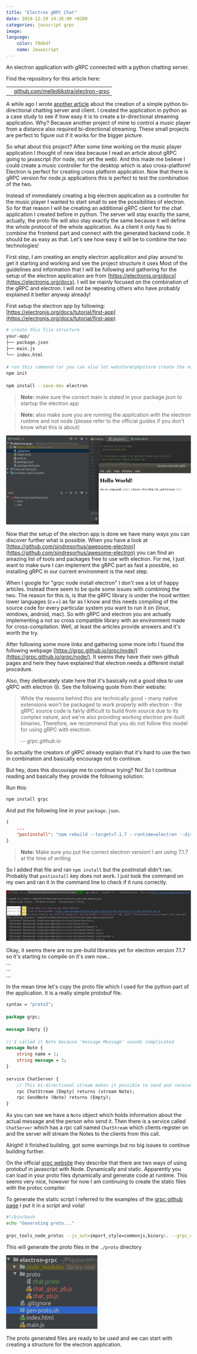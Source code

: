 ```yaml
---
title: "Electron gRPC Chat"
date: 2019-12-29 14:26:00 +0200
categories: javscript grpc
image: 
language:
    color: f0db4f
    name: Javascript
---
```

An electron application with gRPC connected with a python chatting server.
<!--more-->
Find the repository for this article here:
<table class="table table-condensed">
    <tr>
        <td><i class="mdi mdi-github-circle"></i></td>
        <td><a target="_blank" href="https://github.com/melledijkstra/electron-grpc">github.com/melledijkstra/electron-grpc</a></td>
    </tr>
</table>

A while ago I wrote [another article](/stories/2019-11-24-chatting-with-grpc-in-python) about the creation of a simple python bi-directional chatting server and client.
I created the application in python as a case study to see if how easy it is to create a bi-directional streaming application.
Why? Because another project of mine to control a music player from a distance also required bi-directional streaming.
These small projects are perfect to figure out if it works for the bigger picture.

So what about this project? After some time working on the music player application I thought of new idea because I read an article about gRPC going to javascript (for node, not yet the web).
And this made me believe I could create a music controller for the desktop which is also cross-platform! Electron is perfect for creating cross platform application. Now that there is gRPC version
for node.js applications this is perfect to test the combination of the two.

Instead of immediately creating a big electron application as a controller for the music player I wanted to start small to see the possibilities of electron.
So for that reason I will be creating an additional gRPC client for the chat application I created before in python. The server will stay exactly the same, actually, the proto file will also
stay exactly the same because it will define the whole protocol of the whole application. As a client it only has to combine the frontend part and connect with the generated backend code.
It should be as easy as that. Let's see how easy it will be to combine the two technologies!

First step, I am creating an empty electron application and play around to get it starting and working and see the project structure it uses
Most of the guidelines and information that I will be following and gathering for the setup of the electron application are from [https://electronjs.org/docs](https://electronjs.org/docs).
I will be mainly focused on the combination of the gRPC and electron. I will not be repeating others who have probably explained it better anyway already!

First setup the electron app by following: [https://electronjs.org/docs/tutorial/first-app](https://electronjs.org/docs/tutorial/first-app)
```bash
# create this file structure
your-app/
├── package.json
├── main.js
└── index.html

# run this command (or you can also let webstorm/phpstorm create the node application and it will fill the package.json
npm init

npm install --save-dev electron
```

> **Note:** make sure the correct main is stated in your package.json to startup the electron app

> **Note:** also make sure you are running the application with the electron runtime and 
not node (please refer to the official guides if you don't know what this is about)

![Electron Hello World](/assets/images/story-images/electron-hello-world.png)

Now that the setup of the electron app is done we have many ways you can discover further what is possible.
When you have a look at [https://github.com/sindresorhus/awesome-electron](https://github.com/sindresorhus/awesome-electron) you can find an amazing list of tools and packages free to use with electron.
For me, I just want to make sure I can implement the gRPC part as fast a possible, so installing gRPC in our current environment is the next step.

When I google for "grpc node install electron" I don't see a lot of happy articles. Instead there seem to be quite some issues with combining the two. The reason for this is, is that the gRPC library
is under the hood written lower languages (c++) as far as I know and this needs compiling of the source code for every particular system you want to run it on (linux, windows, android, mac).
So with gRPC and electron you are actually implementing a not so cross compatible library with an environment made for cross-compilation. Well, at least the articles provide answers and it's worth the try.

After following some more links and gathering some more info I found the following webpage [https://grpc.github.io/grpc/node/](https://grpc.github.io/grpc/node/).
It seems they have their own github pages and here they have explained that electron needs a different install procedure.

Also, they deliberately state here that it's basically not a good idea to use gRPC with electron 😢.
See the following quote from their website:

> While the reasons behind this are technically good - many native extensions won't be packaged to work properly with electron - the gRPC source code is fairly difficult to build from source due to its complex nature, and we're also providing working electron pre-built binaries. Therefore, we recommend that you do not follow this model for using gRPC with electron.<br />
>
> -- <cite>grpc.github.io</cite>

So actually the creators of gRPC already explain that it's hard to use the two in combination and basically encourage not to continue.

But hey, does this discourage me to continue trying? No!
So I continue reading and basically they provide the following solution:

Run this:
```bash
npm install grpc
``` 

And put the following line in your `package.json`.
```json
{
    ...
    "postinstall": "npm rebuild --target=7.1.7 --runtime=electron --dist-url=https://atom.io/download/electron"
}
```

> **Note:** Make sure you put the correct electron version! I am using 7.1.7 at the time of writing

So I added that file and ran `npm install` but the postinstall didn't ran. Probably that `postinstall` key does not work.
I just took the command on my own and ran it in the command line to check if it runs correctly.

![gRPC electron install](/assets/images/story-images/grpc-install.png)

Okay, it seems there are no pre-build libraries yet for electron version 7.1.7 so it's starting to compile on it's own now...<br/>
...<br/>
...<br/>
...<br/>

In the mean time let's copy the proto file which I used for the python part of the application.
It is a really simple protobuf file.

```proto
syntax = "proto3";

package grpc;

message Empty {}

// I called it Note because 'message Message' sounds complicated
message Note {
    string name = 1;
    string message = 2;
}

service ChatServer {
    // This bi-directional stream makes it possible to send and receive Notes between 2 persons
    rpc ChatStream (Empty) returns (stream Note);
    rpc SendNote (Note) returns (Empty);
}
```

As you can see we have a `Note` object which holds information about the actual message and the person who send it.
Then there is a service called `ChatServer` which has a rpc call named `ChatStream` which clients register on and the server
will stream the Notes to the clients from this call.

Alright! it finished building, got some warnings but no big issues to continue building further.

On the official [grpc website](https://grpc.io/docs/tutorials/basic/node/) they describe that there are two ways of using protobuf in javascript with Node.
Dynamically and static. Apparently you can load in your proto files dynamically and generate code at runtime.
This seems very nice, however for now I am continuing to create the static files with the protoc compiler.

To generate the static script I referred to the examples of the [grpc github page](https://github.com/grpc/grpc/tree/master/examples/node/static_codegen)
I put it in a script and voila!

```bash
#!/bin/bash
echo "Generating proto..."

grpc_tools_node_protoc --js_out=import_style=commonjs,binary:. --grpc_out=. --plugin=protoc-gen-grpc=`which grpc_tools_node_protoc_plugin` ./proto/chat.proto
```

This will generate the proto files in the `./proto` directory

<img class="img-responsive" style="height: 200px; width: auto;" src="/assets/images/story-images/proto-compiled.png" alt="Static proto compiled" />

The proto generated files are ready to be used and we can start with creating a structure for the electron application.
